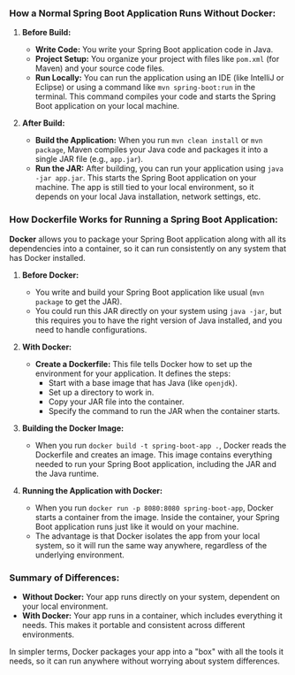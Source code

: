 ### How a Normal Spring Boot Application Runs Without Docker:

1. **Before Build:**
    - **Write Code:** You write your Spring Boot application code in Java.
    - **Project Setup:** You organize your project with files like `pom.xml` (for Maven) and your source code files.
    - **Run Locally:** You can run the application using an IDE (like IntelliJ or Eclipse) or using a command like `mvn spring-boot:run` in the terminal. This command compiles your code and starts the Spring Boot application on your local machine.

2. **After Build:**
    - **Build the Application:** When you run `mvn clean install` or `mvn package`, Maven compiles your Java code and packages it into a single JAR file (e.g., `app.jar`).
    - **Run the JAR:** After building, you can run your application using `java -jar app.jar`. This starts the Spring Boot application on your machine. The app is still tied to your local environment, so it depends on your local Java installation, network settings, etc.

### How Dockerfile Works for Running a Spring Boot Application:

**Docker** allows you to package your Spring Boot application along with all its dependencies into a container, so it can run consistently on any system that has Docker installed.

1. **Before Docker:**
    - You write and build your Spring Boot application like usual (`mvn package` to get the JAR).
    - You could run this JAR directly on your system using `java -jar`, but this requires you to have the right version of Java installed, and you need to handle configurations.

2. **With Docker:**
    - **Create a Dockerfile:** This file tells Docker how to set up the environment for your application. It defines the steps:
        - Start with a base image that has Java (like `openjdk`).
        - Set up a directory to work in.
        - Copy your JAR file into the container.
        - Specify the command to run the JAR when the container starts.

3. **Building the Docker Image:**
    - When you run `docker build -t spring-boot-app .`, Docker reads the Dockerfile and creates an image. This image contains everything needed to run your Spring Boot application, including the JAR and the Java runtime.

4. **Running the Application with Docker:**
    - When you run `docker run -p 8080:8080 spring-boot-app`, Docker starts a container from the image. Inside the container, your Spring Boot application runs just like it would on your machine.
    - The advantage is that Docker isolates the app from your local system, so it will run the same way anywhere, regardless of the underlying environment.

### Summary of Differences:
- **Without Docker:** Your app runs directly on your system, dependent on your local environment.
- **With Docker:** Your app runs in a container, which includes everything it needs. This makes it portable and consistent across different environments.

In simpler terms, Docker packages your app into a "box" with all the tools it needs, so it can run anywhere without worrying about system differences.